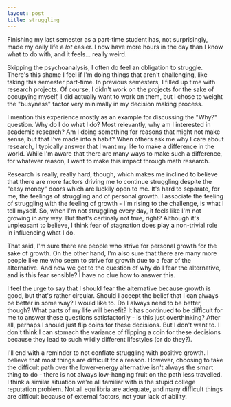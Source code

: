 ```yaml
---
layout: post
title: struggling
---
```


Finishing my last semester as a part-time student has, not surprisingly, made my daily life a *lot* easier. I now have more hours in the day than I know what to do with, and it feels... really weird. 

Skipping the psychoanalysis, I often do feel an obligation to struggle. There's this shame I feel if I'm doing things that aren't challenging, like taking this semester part-time. In previous semesters, I filled up time with research projects. Of course, I didn't work on the projects for the sake of occupying myself, I did actually want to work on them, but I chose to weight the "busyness" factor very minimally in my decision making process. 

I mention this experience mostly as an example for discussing the "Why?" question. Why do I do what I do? Most relevantly, why am I interested in academic research? Am I doing something for reasons that might not make sense, but that I've made into a habit? When others ask me why I care about research, I typically answer that I want my life to make a difference in the world. While I'm aware that there are many ways to make such a difference, for whatever reason, I want to make this impact through math research. 

Research is really, really hard, though, which makes me inclined to believe that there are more factors driving me to continue struggling despite the "easy money" doors which are luckily open to me. It's hard to separate, for me, the feelings of struggling and of personal growth. I associate the feeling of struggling with the feeling of growth - I'm rising to the challenge, is what I tell myself. So, when I'm not struggling every day, it feels like I'm not growing in any way. But that's certinaly not true, right? Although it's unpleasant to believe, I think fear of stagnation does play a non-trivial role in influencing what I do. 

That said, I'm sure there are people who strive for personal growth for the sake of growth. On the other hand, I'm also sure that there are many more people like me who seem to strive for growth due to a fear of the alternative. And now we get to the question of why do I fear the alternative, and is this fear sensible? I have no clue how to answer this. 

I feel the urge to say that I should fear the alternative because growth is good, but that's rather circular. Should I aceept the belief that I can always be better in some way? I would like to. Do I always need to be better, though? What parts of my life will benefit? It has continued to be difficult for me to answer these questions satisfactorily - is this just overthinking? After all, perhaps I should just flip coins for these decisions. But I don't want to. I don't think I can stomach the variance of flipping a coin for these decisions because they lead to such wildly different lifestyles (or do they?). 

I'll end with a reminder to not conflate struggling with positive growth. I believe that most things are difficult for a reason. However, choosing to take the difficult path over the lower-energy alternative isn't always the smart thing to do - there is not always low-hanging fruit on the path less travelled. I think a similar situation we're all familiar with is the stupid college reputation problem. Not all equilibria are adequate, and many difficult things are difficult because of external factors, not your lack of ability. 